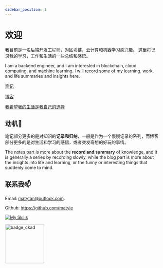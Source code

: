 ```yaml
---
sidebar_position: 1
---
```


# 欢迎

我目前是一名后端开发工程师，对区块链，云计算和机器学习感兴趣。
这里将记录我的学习，工作和生活的一些总结和感悟。

I am a backend engineer, and I am interested in blockchain, cloud computing, and machine learning.
I will record some of my learning, work, and life summaries and insights here.

[笔记](http://matytan.pages.dev/docs/intro)

[博客](http://matytan.pages.dev/blog/intro)

[我希望我的生活是我自己的选择](https://matytan.pages.dev/blog/life)

## 动机🍭

笔记部分更多的是对知识的**记录和归纳**，一般是作为一个慢慢记录的系列，而博客部分更多的是对生活和学习的感悟，或者突发奇想的好玩的事情。

The notes part is more about the **record and summary** of knowledge, and it is generally a series by recording slowly,
while the blog part is more about the insights into life and learning, or the funny or interesting things that suddenly come to mind.

## 联系我📫

Email: [matytan@outlook.com](mailto:matytan@outlook.com).

Github: https://github.com/matyle

[![My Skills](https://skillicons.dev/icons?i=kubernetes,docker,bash,python,lua,go,js,solidity,mysql,mongodb,redis)](https://skillicons.dev)

<img alt='badge_ckad' src="https://user-images.githubusercontent.com/24785373/206426236-a78f59dc-e6dc-4b92-a0c4-4cd7ab8e3649.png" width="auto" height="128" />
